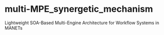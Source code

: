# multi-MPE_synergetic_mechanism
Lightweight SOA-Based Multi-Engine Architecture for Workflow Systems in MANETs
